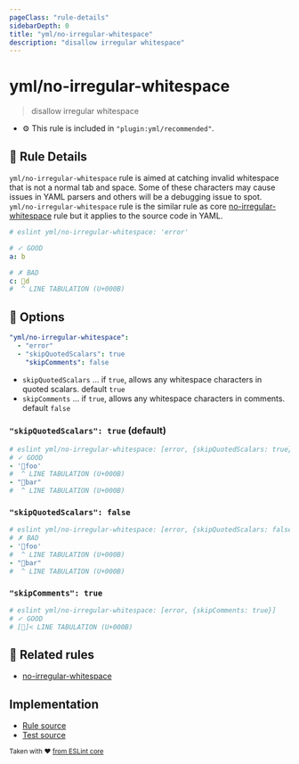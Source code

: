 ```yaml
---
pageClass: "rule-details"
sidebarDepth: 0
title: "yml/no-irregular-whitespace"
description: "disallow irregular whitespace"
---
```

# yml/no-irregular-whitespace

> disallow irregular whitespace

- :gear: This rule is included in `"plugin:yml/recommended"`.

## :book: Rule Details

`yml/no-irregular-whitespace` rule is aimed at catching invalid whitespace that is not a normal tab and space. Some of these characters may cause issues in YAML parsers and others will be a debugging issue to spot.
`yml/no-irregular-whitespace` rule is the similar rule as core [no-irregular-whitespace] rule but it applies to the source code in YAML.

<eslint-code-block>

```yaml
# eslint yml/no-irregular-whitespace: 'error'

# ✓ GOOD
a: b

# ✗ BAD
c: d
#  ^ LINE TABULATION (U+000B)
```

</eslint-code-block>

## :wrench: Options

```yaml
"yml/no-irregular-whitespace":
  - "error"
  - "skipQuotedScalars": true
    "skipComments": false
```

- `skipQuotedScalars` ... if `true`, allows any whitespace characters in quoted scalars. default `true`
- `skipComments` ... if `true`, allows any whitespace characters in comments. default `false`

### `"skipQuotedScalars": true` (default)

<eslint-code-block>

```yml
# eslint yml/no-irregular-whitespace: [error, {skipQuotedScalars: true}]
# ✓ GOOD
- 'foo'
#  ^ LINE TABULATION (U+000B)
- "bar"
#  ^ LINE TABULATION (U+000B)
```

</eslint-code-block>

### `"skipQuotedScalars": false`

<eslint-code-block>

```yml
# eslint yml/no-irregular-whitespace: [error, {skipQuotedScalars: false}]
# ✗ BAD
- 'foo'
#  ^ LINE TABULATION (U+000B)
- "bar"
#  ^ LINE TABULATION (U+000B)
```

</eslint-code-block>

### `"skipComments": true`

<eslint-code-block>

```yml
# eslint yml/no-irregular-whitespace: [error, {skipComments: true}]
# ✓ GOOD
# []< LINE TABULATION (U+000B)
```

</eslint-code-block>

## :couple: Related rules

- [no-irregular-whitespace]

[no-irregular-whitespace]: https://eslint.org/docs/rules/no-irregular-whitespace

## Implementation

- [Rule source](https://github.com/ota-meshi/eslint-plugin-yml/blob/master/src/rules/no-irregular-whitespace.ts)
- [Test source](https://github.com/ota-meshi/eslint-plugin-yml/blob/master/tests/src/rules/no-irregular-whitespace.js)

<sup>Taken with ❤️ [from ESLint core](https://eslint.org/docs/rules/no-irregular-whitespace)</sup>
